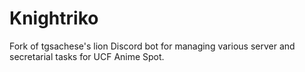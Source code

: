 # Knightriko
Fork of tgsachese's lion Discord bot for managing various server and secretarial tasks for UCF Anime Spot.
